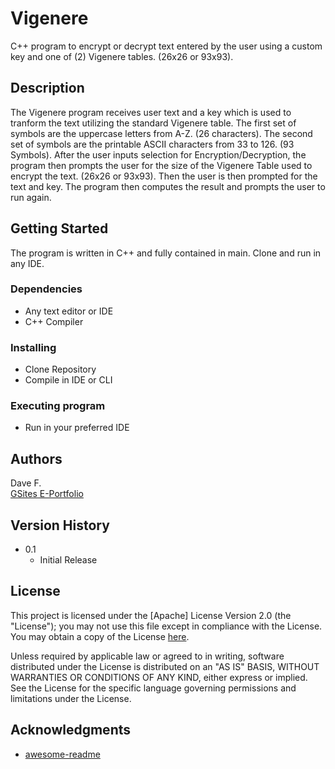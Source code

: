 # Vigenere

C++ program to encrypt or decrypt text entered by the user using a custom key and one of (2) Vigenere tables. (26x26 or 93x93).

## Description

The Vigenere program receives user text and a key which is used to tranform the text utilizing the standard Vigenere table. The first set of symbols are the uppercase letters from A-Z. (26 characters). The second set of symbols are the printable ASCII characters from 33 to 126. (93 Symbols). After the user inputs selection for Encryption/Decryption, the program then prompts the user for the size of the Vigenere Table used to encrypt the text. (26x26 or 93x93). Then the user is then prompted for the text and key. The program then computes the result and prompts the user to run again.

## Getting Started

The program is written in C++ and fully contained in main. Clone and run in any IDE.

### Dependencies

* Any text editor or IDE
* C++ Compiler

### Installing

* Clone Repository
* Compile in IDE or CLI

### Executing program

* Run in your preferred IDE

## Authors

Dave F.  
[GSites E-Portfolio](https://sites.google.com/view/davidfisher/)

## Version History

* 0.1
    * Initial Release

## License

This project is licensed under the [Apache] License Version 2.0 (the "License");
   you may not use this file except in compliance with the License.
   You may obtain a copy of the License [here](http://www.apache.org/licenses/LICENSE-2.0).

   Unless required by applicable law or agreed to in writing, software
   distributed under the License is distributed on an "AS IS" BASIS,
   WITHOUT WARRANTIES OR CONDITIONS OF ANY KIND, either express or implied.
   See the License for the specific language governing permissions and
   limitations under the License.

## Acknowledgments

* [awesome-readme](https://github.com/matiassingers/awesome-readme)
